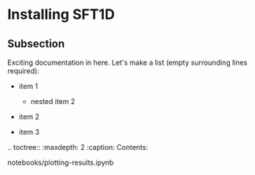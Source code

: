# Installing SFT1D

## Subsection

Exciting documentation in here.
Let's make a list (empty surrounding lines required):

- item 1

  - nested item 2

- item 2
- item 3

.. toctree::
   :maxdepth: 2
   :caption: Contents:

   notebooks/plotting-results.ipynb
